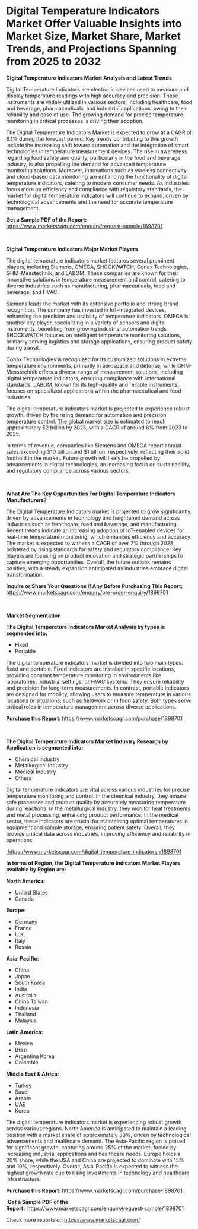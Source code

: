 <p><h1>Digital Temperature Indicators Market Offer Valuable Insights into Market Size, Market Share, Market Trends, and Projections Spanning from 2025 to 2032</h1></p><p><strong>Digital Temperature Indicators Market Analysis and Latest Trends</strong></p>
<p><p>Digital Temperature Indicators are electronic devices used to measure and display temperature readings with high accuracy and precision. These instruments are widely utilized in various sectors, including healthcare, food and beverage, pharmaceuticals, and industrial applications, owing to their reliability and ease of use. The growing demand for precise temperature monitoring in critical processes is driving their adoption.</p><p>The Digital Temperature Indicators Market is expected to grow at a CAGR of 8.1% during the forecast period. Key trends contributing to this growth include the increasing shift toward automation and the integration of smart technologies in temperature measurement devices. The rise in awareness regarding food safety and quality, particularly in the food and beverage industry, is also propelling the demand for advanced temperature monitoring solutions. Moreover, innovations such as wireless connectivity and cloud-based data monitoring are enhancing the functionality of digital temperature indicators, catering to modern consumer needs. As industries focus more on efficiency and compliance with regulatory standards, the market for digital temperature indicators will continue to expand, driven by technological advancements and the need for accurate temperature management.</p></p>
<p><strong>Get a Sample PDF of the Report:&nbsp;</strong> <a href="https://www.marketscagr.com/enquiry/request-sample/1898701?utm_campaign=2487&utm_medium=2&utm_source=Github&utm_content=ia&utm_term=16022025&utm_id=digital-temperature-indicators">https://www.marketscagr.com/enquiry/request-sample/1898701</a></p>
<p>&nbsp;</p>
<p><strong>Digital Temperature Indicators Major Market Players</strong></p>
<p><p>The digital temperature indicators market features several prominent players, including Siemens, OMEGA, SHOCKWATCH, Conax Technologies, GHM-Messtechnik, and LABOM. These companies are known for their innovative solutions in temperature measurement and control, catering to diverse industries such as manufacturing, pharmaceuticals, food and beverage, and HVAC.</p><p>Siemens leads the market with its extensive portfolio and strong brand recognition. The company has invested in IoT-integrated devices, enhancing the precision and usability of temperature indicators. OMEGA is another key player, specializing in a variety of sensors and digital instruments, benefiting from growing industrial automation trends. SHOCKWATCH focuses on intelligent temperature monitoring solutions, primarily serving logistics and storage applications, ensuring product safety during transit.</p><p>Conax Technologies is recognized for its customized solutions in extreme temperature environments, primarily in aerospace and defense, while GHM-Messtechnik offers a diverse range of measurement solutions, including digital temperature indicators, ensuring compliance with international standards. LABOM, known for its high-quality and reliable instruments, focuses on specialized applications within the pharmaceutical and food industries.</p><p>The digital temperature indicators market is projected to experience robust growth, driven by the rising demand for automation and precision temperature control. The global market size is estimated to reach approximately $2 billion by 2025, with a CAGR of around 6% from 2023 to 2025.</p><p>In terms of revenue, companies like Siemens and OMEGA report annual sales exceeding $10 billion and $1 billion, respectively, reflecting their solid foothold in the market. Future growth will likely be propelled by advancements in digital technologies, an increasing focus on sustainability, and regulatory compliance across various sectors.</p></p>
<p>&nbsp;</p>
<p><strong>What Are The Key Opportunities For Digital Temperature Indicators Manufacturers?</strong></p>
<p><p>The Digital Temperature Indicators market is projected to grow significantly, driven by advancements in technology and heightened demand across industries such as healthcare, food and beverage, and manufacturing. Recent trends indicate an increasing adoption of IoT-enabled devices for real-time temperature monitoring, which enhances efficiency and accuracy. The market is expected to witness a CAGR of over 7% through 2028, bolstered by rising standards for safety and regulatory compliance. Key players are focusing on product innovation and strategic partnerships to capture emerging opportunities. Overall, the future outlook remains positive, with a steady expansion anticipated as industries embrace digital transformation.</p></p>
<p><strong>Inquire or Share Your Questions If Any Before Purchasing This Report:</strong> <a href="https://www.marketscagr.com/enquiry/pre-order-enquiry/1898701?utm_campaign=2487&utm_medium=2&utm_source=Github&utm_content=ia&utm_term=16022025&utm_id=digital-temperature-indicators">https://www.marketscagr.com/enquiry/pre-order-enquiry/1898701</a></p>
<p>&nbsp;</p>
<p><strong>Market Segmentation</strong></p>
<p><strong>The Digital Temperature Indicators Market Analysis by types is segmented into:</strong></p>
<p><ul><li>Fixed</li><li>Portable</li></ul></p>
<p><p>The digital temperature indicators market is divided into two main types: fixed and portable. Fixed indicators are installed in specific locations, providing constant temperature monitoring in environments like laboratories, industrial settings, or HVAC systems. They ensure reliability and precision for long-term measurements. In contrast, portable indicators are designed for mobility, allowing users to measure temperature in various locations or situations, such as fieldwork or in food safety. Both types serve critical roles in temperature management across diverse applications.</p></p>
<p><strong>Purchase this Report:&nbsp;</strong><a href="https://www.marketscagr.com/purchase/1898701?utm_campaign=2487&utm_medium=2&utm_source=Github&utm_content=ia&utm_term=16022025&utm_id=digital-temperature-indicators">https://www.marketscagr.com/purchase/1898701</a></p>
<p>&nbsp;</p>
<p><strong>The Digital Temperature Indicators Market Industry Research by Application is segmented into:</strong></p>
<p><ul><li>Chemical Industry</li><li>Metallurgical Industry</li><li>Medical Industry</li><li>Others</li></ul></p>
<p><p>Digital temperature indicators are vital across various industries for precise temperature monitoring and control. In the chemical industry, they ensure safe processes and product quality by accurately measuring temperature during reactions. In the metallurgical industry, they monitor heat treatments and metal processing, enhancing product performance. In the medical sector, these indicators are crucial for maintaining optimal temperatures in equipment and sample storage, ensuring patient safety. Overall, they provide critical data across industries, improving efficiency and reliability in operations.</p></p>
<p><a href="https://www.marketscagr.com/digital-temperature-indicators-r1898701?utm_campaign=2487&utm_medium=2&utm_source=Github&utm_content=ia&utm_term=16022025&utm_id=digital-temperature-indicators">&nbsp;https://www.marketscagr.com/digital-temperature-indicators-r1898701</a></p>
<p><strong>In terms of Region, the Digital Temperature Indicators Market Players available by Region are:</strong></p>
<p>
    <p> <strong> North America: </strong>
        <ul>
            <li>United States</li>
            <li>Canada</li>
        </ul>
        </p> 
    <p> <strong> Europe: </strong>
        <ul>
            <li>Germany</li>
            <li>France</li>
            <li>U.K.</li>
            <li>Italy</li>
            <li>Russia</li>
        </ul>
        </p> 
    <p> <strong> Asia-Pacific: </strong>
        <ul>
            <li>China</li>
            <li>Japan</li>
            <li>South Korea</li>
            <li>India</li>
            <li>Australia</li>
            <li>China Taiwan</li>
            <li>Indonesia</li>
            <li>Thailand</li>
            <li>Malaysia</li>
        </ul>
        </p> 
    <p> <strong> Latin America: </strong>
        <ul>
            <li>Mexico</li>
            <li>Brazil</li>
            <li>Argentina Korea</li>
            <li>Colombia</li>
        </ul>
        </p> 
    <p> <strong> Middle East & Africa: </strong>
        <ul>
            <li>Turkey</li>
            <li>Saudi</li>
            <li>Arabia</li>
            <li>UAE</li>
            <li>Korea</li>
        </ul>
    </p>
    </p>
<p><p>The digital temperature indicators market is experiencing robust growth across various regions. North America is anticipated to maintain a leading position with a market share of approximately 30%, driven by technological advancements and healthcare demand. The Asia-Pacific region is poised for significant growth, capturing around 25% of the market, fueled by increasing industrial applications and healthcare needs. Europe holds a 20% share, while the USA and China are projected to dominate with 15% and 10%, respectively. Overall, Asia-Pacific is expected to witness the highest growth rate due to rising investments in technology and healthcare infrastructure.</p></p>
<p><strong>Purchase this Report: </strong><a href="https://www.marketscagr.com/purchase/1898701?utm_campaign=2487&utm_medium=2&utm_source=Github&utm_content=ia&utm_term=16022025&utm_id=digital-temperature-indicators">https://www.marketscagr.com/purchase/1898701</a></p>
<p>&nbsp;<strong>Get a Sample PDF of the Report:&nbsp;&nbsp;</strong><a href="https://www.marketscagr.com/enquiry/request-sample/1898701?utm_campaign=2487&utm_medium=2&utm_source=Github&utm_content=ia&utm_term=16022025&utm_id=digital-temperature-indicators">https://www.marketscagr.com/enquiry/request-sample/1898701</a></p>
<p><strong></strong></p>
<p>Check more reports on <a href="https://www.marketscagr.com/?utm_campaign=2487&utm_medium=2&utm_source=Github&utm_content=ia&utm_term=16022025&utm_id=digital-temperature-indicators">https://www.marketscagr.com/</a></p>